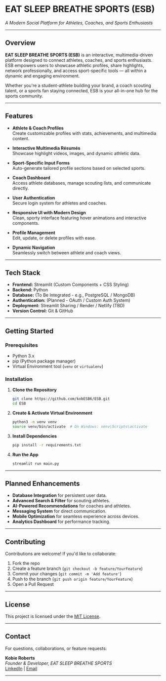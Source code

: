 # **EAT SLEEP BREATHE SPORTS (ESB)**

*A Modern Social Platform for Athletes, Coaches, and Sports Enthusiasts*

---

## **Overview**

**EAT SLEEP BREATHE SPORTS (ESB)** is an interactive, multimedia-driven platform designed to connect athletes, coaches, and sports enthusiasts. ESB empowers users to showcase athletic profiles, share highlights, network professionally, and access sport-specific tools — all within a dynamic and engaging environment.

Whether you're a student-athlete building your brand, a coach scouting talent, or a sports fan staying connected, ESB is your all-in-one hub for the sports community.

---

## **Features**

- **Athlete & Coach Profiles**  
  Create customizable profiles with stats, achievements, and multimedia content.

- **Interactive Multimedia Résumés**  
  Showcase highlight videos, images, and dynamic athletic data.

- **Sport-Specific Input Forms**  
  Auto-generate tailored profile sections based on selected sports.

- **Coach Dashboard**  
  Access athlete databases, manage scouting lists, and communicate directly.

- **User Authentication**  
  Secure login system for athletes and coaches.

- **Responsive UI with Modern Design**  
  Clean, sporty interface featuring hover animations and interactive components.

- **Profile Management**  
  Edit, update, or delete profiles with ease.

- **Dynamic Navigation**  
  Seamlessly switch between athlete and coach views.

---

## **Tech Stack**

- **Frontend:** Streamlit (Custom Components + CSS Styling)  
- **Backend:** Python  
- **Database:** (To Be Integrated - e.g., PostgreSQL / MongoDB)  
- **Authentication:** (Planned - OAuth / Custom Auth System)  
- **Deployment:** Streamlit Sharing / Render / Netlify (TBD)  
- **Version Control:** Git & GitHub

---

## **Getting Started**

### **Prerequisites**

- Python 3.x
- pip (Python package manager)
- Virtual Environment tool (`venv` or `virtualenv`)

### **Installation**

1. **Clone the Repository**
   ```bash
   git clone https://github.com/kobESB6/ESB.git
   cd ESB
   ```

2. **Create & Activate Virtual Environment**
   ```bash
   python3 -m venv venv
   source venv/bin/activate  # On Windows: venv\Scripts\activate
   ```

3. **Install Dependencies**
   ```bash
   pip install -r requirements.txt
   ```

4. **Run the App**
   ```bash
   streamlit run main.py
   ```

---

## **Planned Enhancements**

- **Database Integration** for persistent user data.
- **Advanced Search & Filter** for scouting athletes.
- **AI-Powered Recommendations** for coaches and athletes.
- **Messaging System** for direct communication.
- **Mobile Optimization** for seamless experience across devices.
- **Analytics Dashboard** for performance tracking.

---

## **Contributing**

Contributions are welcome! If you'd like to collaborate:

1. Fork the repo
2. Create a feature branch (`git checkout -b feature/YourFeature`)
3. Commit your changes (`git commit -m 'Add feature'`)
4. Push to the branch (`git push origin feature/YourFeature`)
5. Open a Pull Request

---

## **License**

This project is licensed under the [MIT License](LICENSE).

---

## **Contact**

For questions, collaborations, or feature requests:

**Kobie Roberts**  
*Founder & Developer, EAT SLEEP BREATHE SPORTS*  
[LinkedIn](#) | [Email](robertskobie@gmail.com)

---

